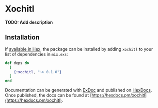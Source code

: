 # Xochitl

**TODO: Add description**

## Installation

If [available in Hex](https://hex.pm/docs/publish), the package can be installed
by adding `xochitl` to your list of dependencies in `mix.exs`:

```elixir
def deps do
  [
    {:xochitl, "~> 0.1.0"}
  ]
end
```

Documentation can be generated with [ExDoc](https://github.com/elixir-lang/ex_doc)
and published on [HexDocs](https://hexdocs.pm). Once published, the docs can
be found at [https://hexdocs.pm/xochitl](https://hexdocs.pm/xochitl).

